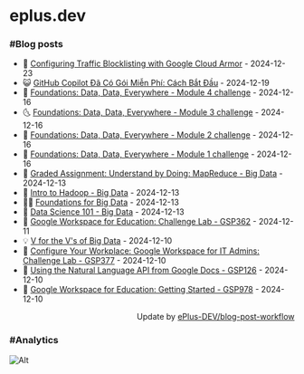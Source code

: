 # eplus.dev

### #Blog posts

<!-- BLOG-POST-LIST:START -->
 - 🧰 [Configuring Traffic Blocklisting with Google Cloud Armor](https://eplus.dev/configuring-traffic-blocklisting-with-google-cloud-armor) - 2024-12-23
 - 😺 [GitHub Copilot Đã Có Gói Miễn Phí: Cách Bắt Đầu](https://eplus.dev/github-copilot-da-co-goi-mien-phi-cach-bat-dau) - 2024-12-19
 - 🗽 [Foundations: Data, Data, Everywhere - Module 4 challenge](https://eplus.dev/foundations-data-data-everywhere-module-4-challenge) - 2024-12-16
 - 🌜 [Foundations: Data, Data, Everywhere - Module 3 challenge](https://eplus.dev/foundations-data-data-everywhere-module-3-challenge) - 2024-12-16
 - 📝 [Foundations: Data, Data, Everywhere - Module 2 challenge](https://eplus.dev/foundations-data-data-everywhere-module-2-challenge) - 2024-12-16
 - 🚀 [Foundations: Data, Data, Everywhere - Module 1 challenge](https://eplus.dev/foundations-data-data-everywhere-module-1-challenge) - 2024-12-16
 - 💼 [Graded Assignment: Understand by Doing: MapReduce - Big Data](https://eplus.dev/graded-assignment-understand-by-doing-mapreduce-big-data) - 2024-12-13
 - 🦣 [Intro to Hadoop - Big Data](https://eplus.dev/intro-to-hadoop-big-data) - 2024-12-13
 - 👨‍🏫 [Foundations for Big Data](https://eplus.dev/foundations-for-big-data) - 2024-12-13
 - 🔭 [Data Science 101 - Big Data](https://eplus.dev/data-science-101-big-data) - 2024-12-13
 - 🤡 [Google Workspace for Education: Challenge Lab - GSP362](https://eplus.dev/google-workspace-for-education-challenge-lab-gsp362) - 2024-12-11
 - 💡 [V for the V&#39;s of Big Data](https://eplus.dev/v-for-the-vs-of-big-data) - 2024-12-10
 - 🦣 [Configure Your Workplace: Google Workspace for IT Admins: Challenge Lab - GSP377](https://eplus.dev/configure-your-workplace-google-workspace-for-it-admins-challenge-lab-gsp377) - 2024-12-10
 - 💪 [Using the Natural Language API from Google Docs - GSP126](https://eplus.dev/using-the-natural-language-api-from-google-docs-gsp126) - 2024-12-10
 - 🤡 [Google Workspace for Education: Getting Started - GSP978](https://eplus.dev/google-workspace-for-education-getting-started-gsp978) - 2024-12-10<!-- BLOG-POST-LIST:END -->

<div align="right">
  Update by <a target="_blank"
    href="https://github.com/ePlus-DEV/blog-post-workflow">ePlus-DEV/blog-post-workflow</a>
</div>

### #Analytics
![Alt](https://repobeats.axiom.co/api/embed/9990f7cddfbad8d834990b10ccad05f81ac1096f.svg "Repobeats analytics image")
